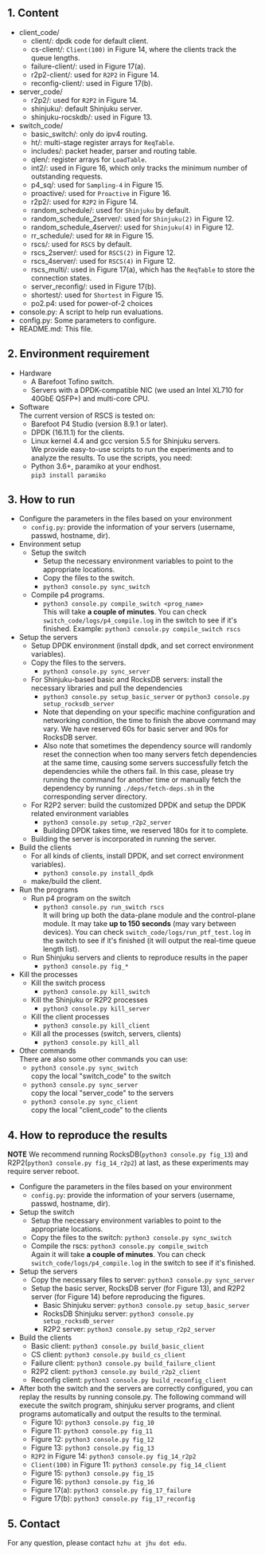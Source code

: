 ## 1. Content<br>

- client_code/<br>
  - client/: dpdk code for default client.<br>
  - cs-client/: `Client(100)` in Figure 14, where the clients track the queue lengths.<br>
  - failure-client/: used in Figure 17(a).<br>
  - r2p2-client/: used for `R2P2` in Figure 14.<br>
  - reconfig-client/: used in Figure 17(b).<br>
- server_code/<br>
  - r2p2/: used for `R2P2` in Figure 14.<br>
  - shinjuku/: default Shinjuku server.<br>
  - shinjuku-rocskdb/: used in Figure 13.<br>
- switch_code/<br>
  - basic_switch/: only do ipv4 routing.
  - ht/: multi-stage register arrays for `ReqTable`.
  - includes/: packet header, parser and routing table.
  - qlen/: register arrays for `LoadTable`.
  - int2/: used in Figure 16, which only tracks the minimum number of outstanding requests.
  - p4_sq/: used for `Sampling-4` in Figure 15.
  - proactive/: used for `Proactive` in Figure 16.
  - r2p2/: used for `R2P2` in Figure 14.
  - random_schedule/: used for `Shinjuku` by default.
  - random_schedule_2server/: used for `Shinjuku(2)` in Figure 12.
  - random_schedule_4server/: used for `Shinjuku(4)` in Figure 12.
  - rr_schedule/: used for `RR` in Figure 15.
  - rscs/: used for `RSCS` by default.
  - rscs_2server/: used for `RSCS(2)` in Figure 12.
  - rscs_4server/: used for `RSCS(4)` in Figure 12.
  - rscs_multi/: used in Figure 17(a), which has the `ReqTable` to store the connection states.
  - server_reconfig/: used in Figure 17(b).
  - shortest/: used for `Shortest` in Figure 15.
  - po2.p4: used for power-of-2 choices
- console.py: A script to help run evaluations.<br>
- config.py: Some parameters to configure.<br>
- README.md: This file.<br>

## 2. Environment requirement<br>

- Hardware
  - A Barefoot Tofino switch.<br>
  - Servers with a DPDK-compatible NIC (we used an Intel XL710 for 40GbE QSFP+) and multi-core CPU.<br>
- Software<br>
  The current version of RSCS is tested on:<br>
  - Barefoot P4 Studio (version 8.9.1 or later).<br>
  - DPDK (16.11.1) for the clients.<br>
  - Linux kernel 4.4 and gcc version 5.5 for Shinjuku servers.<br>
  We provide easy-to-use scripts to run the experiments and to analyze the results. To use the scripts, you need:
  - Python 3.6+, paramiko at your endhost.<br>
    `pip3 install paramiko`

## 3. How to run<br>

- Configure the parameters in the files based on your environment<br>
  - `config.py`: provide the information of your servers (username, passwd, hostname, dir).<br>
- Environment setup<br>
  - Setup the switch<br>
    - Setup the necessary environment variables to point to the appropriate locations.<br>
    - Copy the files to the switch.<br>
    - `python3 console.py sync_switch`<br>
  - Compile p4 programs.<br>
    - `python3 console.py compile_switch <prog_name>`<br>
      This will take **a couple of minutes**. You can check `switch_code/logs/p4_compile.log` in the switch to see if it's finished.
      Example: `python3 console.py compile_switch rscs`
- Setup the servers<br>
  - Setup DPDK environment (install dpdk, and set correct environment variables).<br>
  - Copy the files to the servers.<br>
    - `python3 console.py sync_server`<br>
  - For Shinjuku-based basic and RocksDB servers: install the necessary libraries and pull the dependencies<br>
    - `python3 console.py setup_basic_server` or `python3 console.py setup_rocksdb_server`<br>
    - Note that depending on your specific machine configuration and networking condition, the time to finish the above command may vary. We have reserved 60s for basic server and 90s for RocksDB server.<br>
    - Also note that sometimes the dependency source will randomly reset the connection when too many servers fetch dependencies at the same time, causing some servers successfully fetch the dependencies while the others fail. In this case, please try running the command for another time or manually fetch the dependency by running `./deps/fetch-deps.sh` in the corresponding server directory.
  - For R2P2 server: build the customized DPDK and setup the DPDK related environment variables<br>
    - `python3 console.py setup_r2p2_server`<br>
    - Building DPDK takes time, we reserved 180s for it to complete.<br>
  - Building the server is incorporated in running the server.<br>
- Build the clients<br>
  - For all kinds of clients, install DPDK, and set correct environment variables).<br>
    - `python3 console.py install_dpdk` <br>
  - make/build the client.<br>
- Run the programs<br>
  - Run p4 program on the switch<br>
    - `python3 console.py run_switch rscs`<br>
      It will bring up both the data-plane module and the control-plane module. It may take **up to 150 seconds** (may vary between devices). You can check `switch_code/logs/run_ptf_test.log` in the switch to see if it's finished (it will output the real-time queue length list).
  - Run Shinjuku servers and clients to reproduce results in the paper<br>
    - `python3 console.py fig_*`<br>
- Kill the processes<br>
  - Kill the switch process
    - `python3 console.py kill_switch`
  - Kill the Shinjuku or R2P2 processes
    - `python3 console.py kill_server`
  - Kill the client processes
    - `python3 console.py kill_client`
  - Kill all the processes (switch, servers, clients)
    - `python3 console.py kill_all`
- Other commands<br>
  There are also some other commands you can use:
  - `python3 console.py sync_switch`<br>
    copy the local "switch_code" to the switch
  - `python3 console.py sync_server`<br>
    copy the local "server_code" to the servers
  - `python3 console.py sync_client`<br>
    copy the local "client_code" to the clients

## 4. How to reproduce the results<br>

**NOTE**
We recommend running RocksDB(`python3 console.py fig_13`) and R2P2(`python3 console.py fig_14_r2p2`) at last, as these experiments may require server reboot.

- Configure the parameters in the files based on your environment
  - `config.py`: provide the information of your servers (username, passwd, hostname, dir).<br>
- Setup the switch
  - Setup the necessary environment variables to point to the appropriate locations.<br>
  - Copy the files to the switch: `python3 console.py sync_switch`<br>
  - Compile the rscs: `python3 console.py compile_switch`<br>
    Again it will take **a couple of minutes**. You can check `switch_code/logs/p4_compile.log` in the switch to see if it's finished.
- Setup the servers
  - Copy the necessary files to server: `python3 console.py sync_server`<br>
  - Setup the basic server, RocksDB server (for Figure 13), and R2P2 server (for Figure 14) before reproducing the figures.<br>
    - Basic Shinjuku server: `python3 console.py setup_basic_server`<br>
    - RocksDB Shinjuku server: `python3 console.py setup_rocksdb_server`<br>
    - R2P2 server: `python3 console.py setup_r2p2_server`<br>
- Build the clients
  - Basic client: `python3 console.py build_basic_client`<br>
  - CS client: `python3 console.py build_cs_client`<br>
  - Failure client: `python3 console.py build_failure_client`<br>
  - R2P2 client: `python3 console.py build_r2p2_client`<br>
  - Reconfig client: `python3 console.py build_reconfig_client`<br>
- After both the switch and the servers are correctly configured, you can replay the results by running console.py. The following command will execute the switch program, shinjuku server programs, and client programs automatically and output the results to the terminal.<br>
  - Figure 10: `python3 console.py fig_10`<br>
  - Figure 11: `python3 console.py fig_11`<br>
  - Figure 12: `python3 console.py fig_12`<br>
  - Figure 13: `python3 console.py fig_13`<br>
  - `R2P2` in Figure 14: `python3 console.py fig_14_r2p2`<br>
  - `Client(100)` in Figure 11: `python3 console.py fig_14_client`<br>
  - Figure 15: `python3 console.py fig_15`<br>
  - Figure 16: `python3 console.py fig_16`<br>
  - Figure 17(a): `python3 console.py fig_17_failure`<br>
  - Figure 17(b): `python3 console.py fig_17_reconfig`<br>

## 5. Contact<br>

For any question, please contact `hzhu at jhu dot edu`.

